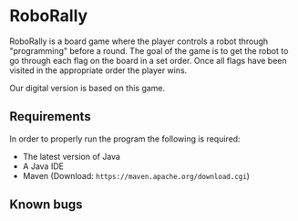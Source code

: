 # RoboRally

RoboRally is a board game where the player controls a robot through
"programming" before a round. The goal of the game is to get the robot
to go through each flag on the board in a set order. Once all flags have
been visited in the appropriate order the player wins.

Our digital version is based on this game. 

## Requirements

In order to properly run the program the following is required:
- The latest version of Java
- A Java IDE
- Maven (Download: `https://maven.apache.org/download.cgi`)


## Known bugs

